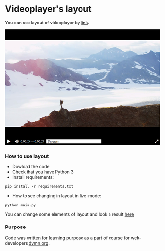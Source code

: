# Videoplayer's layout

You can see layout of videoplayer by [link](https://mokkofm.github.io/videoplayer-layout/). 

![image info](player.png)

### How to use layout

* Dowload the code
* Check that you have Python 3  
* Install requirements:  
```
pip install -r requirements.txt
```
* How to see changing in layout in live-mode:
```
python main.py
```
You can change some elements of layout and look a result [here](http://127.0.0.1:5500/)

### Purpose

Code was written for learning purpose as a part of course for web-developers [dvmn.org](https://dvmn.org/).
